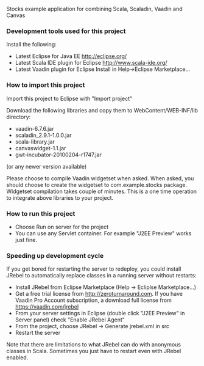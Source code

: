Stocks example application for combining Scala, Scaladin, Vaadin and Canvas

### Development tools used for this project

Install the following:

* Latest Eclipse for Java EE			http://eclipse.org/
* Latest Scala IDE plugin for Eclipse		http://www.scala-ide.org/
* Latest Vaadin plugin for Eclipse		Install in Help->Eclipse Marketplace...


### How to import this project

Import this project to Eclipse with "Import project"

Download the following libraries and copy them to WebContent/WEB-INF/lib directory:

* vaadin-6.7.6.jar
* scaladin_2.9.1-1.0.0.jar
* scala-library.jar
* canvaswidget-1.1.jar
* gwt-incubator-20100204-r1747.jar

(or any newer version available)

Please choose to compile Vaadin widgetset when asked. When asked, you should choose to create the widgetset to com.example.stocks package. Widgetset compilation takes couple of minutes. This is a one time operation to integrate above libraries to your project. 


### How to run this project

* Choose Run on server for the project
* You can use any Servlet container. For example "J2EE Preview" works just fine.


### Speeding up development cycle

If you get bored for restarting the server to redeploy, you could install JRebel to automatically replace classes in a running server without restarts:

* Install JRebel from Eclipse Marketplace (Help -> Ecliplse Marketplace...)
* Get a free trial license from http://zeroturnaround.com. If you have Vaadin Pro Account subscription, a download full license from https://vaadin.com/jrebel
* From your server settings in Eclipse (double click "J2EE Preview" in Server panel) check "Enable JRebel Agent"
* From the project, choose JRebel -> Generate jrebel.xml in src
* Restart the server

Note that there are limitations to what JRebel can do with anonymous classes in Scala. Sometimes you just have to restart even with JRebel enabled.
